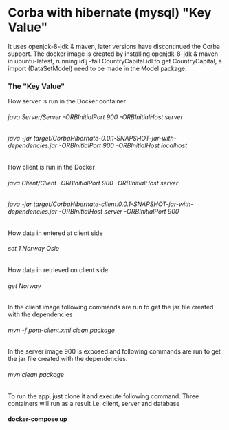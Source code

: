 # Corba with hibernate (mysql) "Key Value"

It uses openjdk-8-jdk & maven, later versions have discontinued the Corba support. The docker image is created by installing openjdk-8-jdk & maven in ubuntu-latest, 
running idlj -fall CountryCapital.idl to get CountryCapital, a import (DataSetModel) need to be made in the Model package.

### The "Key Value"
How server is run in the Docker container

###### java Server/Server -ORBInitialPort 900 -ORBInitialHost server
###### java -jar target/CorbaHibernate-0.0.1-SNAPSHOT-jar-with-dependencies.jar  -ORBInitialPort 900 -ORBInitialHost localhost 
How client is run in the Docker
###### java Client/Client -ORBInitialPort 900 -ORBInitialHost server
###### java -jar target/CorbaHibernate-client.0.0.1-SNAPSHOT-jar-with-dependencies.jar -ORBInitialHost server -ORBInitialPort 900
How data in entered at client side
###### set 1 Norway Oslo
How data in retrieved on client side
###### get Norway
In the client image following commands are run to get the jar file created with the dependencies
###### mvn -f pom-client.xml clean package
In the server image 900 is exposed and following commands are run to get the jar file created with the dependencies.
###### mvn clean package
To run the app, just clone it and execute following command. Three containers will run as a result i.e. client, server and database
#### docker-compose up
